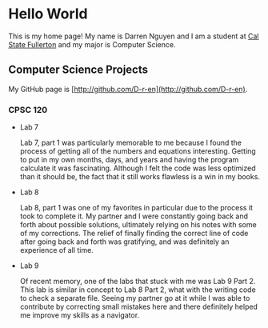 # Hello World

This is my home page! My name is Darren Nguyen and I am a student at [Cal State Fullerton](http://www.fullerton.edu/) and my major is Computer Science.

## Computer Science Projects

My GitHub page is [http://github.com/D-r-en](http://github.com/D-r-en).

### CPSC 120

* Lab 7

    Lab 7, part 1 was particularly memorable to me because I found the process of getting all of the numbers and equations interesting. Getting to put in my own months, days, and years and having the program calculate it was fascinating. Although I felt the code was less optimized than it should be, the fact that it still works flawless is a win in my books.

* Lab 8

    Lab 8, part 1 was one of my favorites in particular due to the process it took to complete it. My partner and I were constantly going back and forth about possible solutions, ultimately relying on his notes with some of my corrections. The relief of finally finding the correct line of code after going back and forth was gratifying, and was definitely an experience of all time.

* Lab 9

    Of recent memory, one of the labs that stuck with me was Lab 9 Part 2. This lab is similar in concept to Lab 8 Part 2, what with the writing code to check a separate file. Seeing my partner go at it while I was able to contribute by correcting small mistakes here and there definitely helped me improve my skills as a navigator.